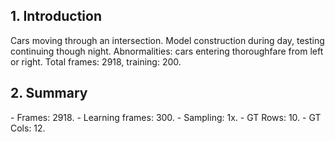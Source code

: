 <h2>1. Introduction</h2>
Cars moving through an intersection. Model construction during day, testing continuing though night. Abnormalities: cars entering thoroughfare from left or right. Total frames: 2918, training: 200.
<h2>2. Summary</h2>
- Frames: 2918.
- Learning frames: 300.
- Sampling: 1x.
- GT Rows: 10.
- GT Cols: 12.